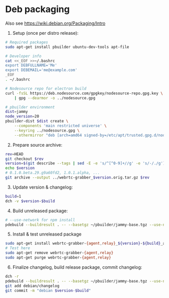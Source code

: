# Deb packaging

Also see https://wiki.debian.org/Packaging/Intro

1. Setup (once per distro release):

```sh
# Required packages
sudo apt-get install pbuilder ubuntu-dev-tools apt-file

# Developer info
cat <<_EOF >>~/.bashrc
export DEBFULLNAME='Me'
export DEBEMAIL='me@example.com'
_EOF
. ~/.bashrc

# Nodesource repo for electron build
curl -fsSL https://deb.nodesource.com/gpgkey/nodesource-repo.gpg.key \
    | gpg --dearmor -o ../nodesource.gpg

# pbuilder environment
dist=jammy
node_version=20
pbuilder-dist $dist create \
    --components 'main restricted universe' \
    --keyring ../nodesource.gpg \
    --othermirror "deb [arch=amd64 signed-by=/etc/apt/trusted.gpg.d/nodesource.gpg] http://deb.nodesource.com/node_${node_version}.x nodistro main"
```

2. Prepare source archive:

```sh
rev=HEAD
git checkout $rev
version=$(git describe --tags | sed -E -e 's/^[^0-9]+//g' -e 's/-/./g')
echo $version
# 0.1.0.beta.29.g9a60fd2, 1.0.1.alpha, ...
git archive --output ../webrtc-grabber_$version.orig.tar.gz $rev
```

3. Update version & changelog:

```sh
build=1
dch -v $version-$build
```

4. Build unreleased package:

```sh
# --use-network for npm install
pdebuild --buildresult . -- --basetgz ~/pbuilder/jammy-base.tgz --use-network yes
```

5. Install & test unreleased package

```sh
sudo apt-get install webrtc-grabber-{agent,relay}_${version}-${build}_amd64.deb
# Test here
sudo apt-get remove webrtc-grabber-{agent,relay}
sudo apt-get purge webrtc-grabber-{agent,relay}
```

6. Finalize changelog, build release package, commit changelog:

```sh
dch -r
pdebuild --buildresult . -- --basetgz ~/pbuilder/jammy-base.tgz --use-network yes
git add debian/changelog
git commit -m "debian $version-$build"
```

